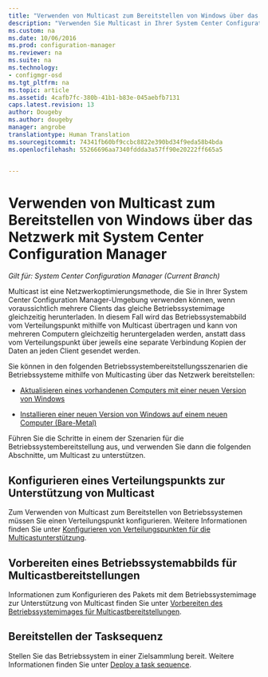```yaml
---
title: "Verwenden von Multicast zum Bereitstellen von Windows über das Netzwerk | Microsoft-Dokumentation"
description: "Verwenden Sie Multicast in Ihrer System Center Configuration Manager-Umgebung, damit mehrere Computer gleichzeitig das Betriebssystemimage herunterladen können."
ms.custom: na
ms.date: 10/06/2016
ms.prod: configuration-manager
ms.reviewer: na
ms.suite: na
ms.technology:
- configmgr-osd
ms.tgt_pltfrm: na
ms.topic: article
ms.assetid: 4cafb7fc-380b-41b1-b83e-045aebfb7131
caps.latest.revision: 13
author: Dougeby
ms.author: dougeby
manager: angrobe
translationtype: Human Translation
ms.sourcegitcommit: 74341fb60bf9ccbc8822e390bd34f9eda58b4bda
ms.openlocfilehash: 55266696aa7340fddda3a57ff90e20222ff665a5


---
```

# <a name="use-multicast-to-deploy-windows-over-the-network-with-system-center-configuration-manager"></a>Verwenden von Multicast zum Bereitstellen von Windows über das Netzwerk mit System Center Configuration Manager

*Gilt für: System Center Configuration Manager (Current Branch)*

Multicast ist eine Netzwerkoptimierungsmethode, die Sie in Ihrer System Center Configuration Manager-Umgebung verwenden können, wenn voraussichtlich mehrere Clients das gleiche Betriebssystemimage gleichzeitig herunterladen. In diesem Fall wird das Betriebssystemabbild vom Verteilungspunkt mithilfe von Multicast übertragen und kann von mehreren Computern gleichzeitig heruntergeladen werden, anstatt dass vom Verteilungspunkt über jeweils eine separate Verbindung Kopien der Daten an jeden Client gesendet werden.  

 Sie können in den folgenden Betriebssystembereitstellungsszenarien die Betriebssysteme mithilfe von Multicasting über das Netzwerk bereitstellen:  

-   [Aktualisieren eines vorhandenen Computers mit einer neuen Version von Windows](refresh-an-existing-computer-with-a-new-version-of-windows.md)  

-   [Installieren einer neuen Version von Windows auf einem neuen Computer (Bare-Metal)](install-new-windows-version-new-computer-bare-metal.md)  

 Führen Sie die Schritte in einem der Szenarien für die Betriebssystembereitstellung aus, und verwenden Sie dann die folgenden Abschnitte, um Multicast zu unterstützen.  

##  <a name="a-namebkmkconfigurea-configure-a-distribution-point-to-support-multicast"></a><a name="BKMK_Configure"></a> Konfigurieren eines Verteilungspunkts zur Unterstützung von Multicast  
 Zum Verwenden von Multicast zum Bereitstellen von Betriebssystemen müssen Sie einen Verteilungspunkt konfigurieren. Weitere Informationen finden Sie unter [Konfigurieren von Verteilungspunkten für die Multicastunterstützung](../get-started/prepare-site-system-roles-for-operating-system-deployments.md#BKMK_DPMulticast).  

## <a name="prepare-an-operating-system-image-for-multicast-deployments"></a>Vorbereiten eines Betriebssystemabbilds für Multicastbereitstellungen  
 Informationen zum Konfigurieren des Pakets mit dem Betriebssystemimage zur Unterstützung von Multicast finden Sie unter [Vorbereiten des Betriebssystemimages für Multicastbereitstellungen](../get-started/manage-operating-system-images.md#BKMK_OSImageMulticast).  

##  <a name="a-namebkmkdeploya-deploy-the-task-sequence"></a><a name="BKMK_Deploy"></a> Bereitstellen der Tasksequenz  
 Stellen Sie das Betriebssystem in einer Zielsammlung bereit. Weitere Informationen finden Sie unter [Deploy a task sequence](manage-task-sequences-to-automate-tasks.md#BKMK_DeployTS).  



<!--HONumber=Dec16_HO3-->


